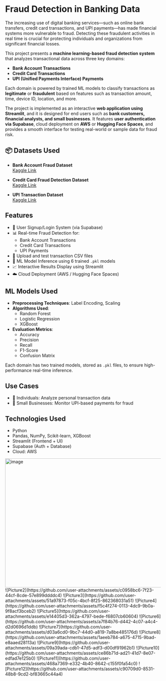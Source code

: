 #  Fraud Detection in Banking Data

The increasing use of digital banking services—such as online bank transfers, credit card transactions, and UPI payments—has made financial systems more vulnerable to fraud. Detecting these fraudulent activities in real time is crucial for protecting individuals and organizations from significant financial losses.

This project presents a **machine learning-based fraud detection system** that analyzes transactional data across three key domains:

- **Bank Account Transactions**
- **Credit Card Transactions**
- **UPI (Unified Payments Interface) Payments**

Each domain is powered by trained ML models to classify transactions as **legitimate** or **fraudulent** based on features such as transaction amount, time, device ID, location, and more.

The project is implemented as an interactive **web application using Streamlit**, and it is designed for end users such as **bank customers, financial analysts, and small businesses**. It features **user authentication via Supabase**, cloud deployment on **AWS** or **Hugging Face Spaces**, and provides a smooth interface for testing real-world or sample data for fraud risk.

## 📦 Datasets Used

- **Bank Account Fraud Dataset**  
  [Kaggle Link](https://www.kaggle.com/datasets/sgpjesus/bank-account-fraud-dataset-neurips-2022)

-  **Credit Card Fraud Detection Dataset**  
  [Kaggle Link](https://www.kaggle.com/datasets/kartik2112/fraud-detection/data)

  - **UPI Transaction Dataset**  
  [Kaggle Link](https://www.kaggle.com/datasets/iamravi11/fraud-upi-transaction-details)


##  Features

- 🔐 User Signup/Login System (via Supabase)
- 📊 Real-time Fraud Detection for:
  - Bank Account Transactions
  - Credit Card Transactions
  - UPI Payments
- 📁 Upload and test transaction CSV files
- 🧠 ML Model Inference using 6 trained `.pkl` models
- 📈 Interactive Results Display using Streamlit
- ☁️ Cloud Deployment (AWS / Hugging Face Spaces)


##  ML Models Used

- **Preprocessing Techniques**: Label Encoding, Scaling
- **Algorithms Used**:
  - Random Forest
  - Logistic Regression
  - XGBoost
- **Evaluation Metrics**:
  - Accuracy
  - Precision
  - Recall
  - F1-Score
  - Confusion Matrix

Each domain has two trained models, stored as `.pkl` files, to ensure high-performance real-time inference.

##  Use Cases

- 🧾 Individuals: Analyze personal transaction data
- 🏪 Small Businesses: Monitor UPI-based payments for fraud

## Technologies Used

- Python
- Pandas, NumPy, Scikit-learn, XGBoost
- Streamlit (Frontend + UI)
- Supabase (Auth + Database)
- Cloud:  AWS


<img width="792" height="418" alt="image" src="https://github.com/user-attachments/assets/c70e70a1-5827-41fc-9e23-ee664b422181" />
![Picture2](https://github.com/user-attachments/assets/c0958bc6-7f23-44cf-8cde-57e899ddddc4)
![Picture3](https://github.com/user-attachments/assets/51a97873-f05c-4bcf-8f25-862368031a51)
![Picture4](https://github.com/user-attachments/assets/f5c4f274-0113-4dc9-9b0a-9f8acf3bceb2)
![Picture5](https://github.com/user-attachments/assets/e14405d3-362a-4797-bede-f6807cb60604)
![Picture6](https://github.com/user-attachments/assets/a7f84b76-d442-4c07-a4c4-d2d0696d1ddb)
![Picture7](https://github.com/user-attachments/assets/d03a6cd0-9bc7-44d0-a819-7a8be485176d)
![Picture8](https://github.com/user-attachments/assets/1aeeb784-a675-4715-9bad-e8aaed28113a)
![Picture9](https://github.com/user-attachments/assets/09a39ada-cdb1-47d5-adf3-d00df91962b1)
![Picture10](https://github.com/user-attachments/assets/ce86b71d-ad21-41d7-8e07-edfad7e125b0)
![Picture11](https://github.com/user-attachments/assets/468a7369-e332-4b40-8642-c155f0fa54c0)
![Picture12](https://github.com/user-attachments/assets/c90709d0-8531-48b8-9cd2-bf83665c44a4)












